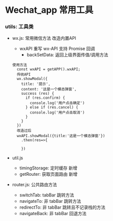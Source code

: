 <!--
 * @Descripttion:
 * @version:
 * @Author: Zhonglai Lu
 * @Date: 2020-09-02 16:13:52
 * @LastEditors: Zhonglai Lu
 * @LastEditTime: 2020-10-28 01:43:02
-->

# Wechat_app 常用工具

### utils: 工具类

- wx.js: 常用微信方法 改造内置API

  - wxAPI 重写 wx-API 支持 Promise 回调 
    - backSetData: 返回上级界面传值/调用方法

  ```
  使用方法
    const wxAPI = getAPP().wxAPI;
    传统API
    wx.showModal({
      title: '提示',
      content: '这是一个模态弹窗',
      success (res) {
        if (res.confirm) {
          console.log('用户点击确定')
        } else if (res.cancel) {
          console.log('用户点击取消')
        }
      }
    })
    改造过后
    wxAPI.showModal({title:'这是一个模态弹窗'})
      .then(res=>{
      
      })
  ```
- util.js
    - timingStorage: 定时缓存 新增
    - getRouter: 获取页面路由 新增
    
- router.js: 公共路由方法
  - switchTab: tabBar 跳转方法
  - navigateTo: 非 tabBar 跳转方法
  - redirectTo: 非 tabBar 跳转且不记录栈的方法
  - navigateBack: 非 tabBar 回退方法
